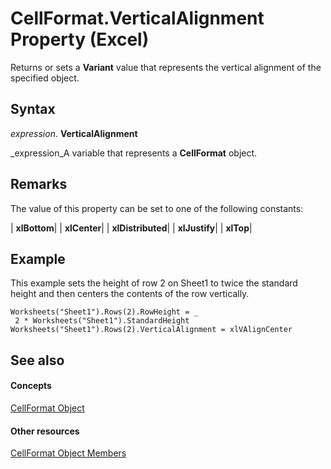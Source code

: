 
# CellFormat.VerticalAlignment Property (Excel)

Returns or sets a  **Variant** value that represents the vertical alignment of the specified object.


## Syntax

 _expression_. **VerticalAlignment**

 _expression_A variable that represents a  **CellFormat** object.


## Remarks

The value of this property can be set to one of the following constants:



| **xlBottom**|
| **xlCenter**|
| **xlDistributed**|
| **xlJustify**|
| **xlTop**|

## Example

This example sets the height of row 2 on Sheet1 to twice the standard height and then centers the contents of the row vertically.


```
Worksheets("Sheet1").Rows(2).RowHeight = _ 
 2 * Worksheets("Sheet1").StandardHeight 
Worksheets("Sheet1").Rows(2).VerticalAlignment = xlVAlignCenter 

```


## See also


#### Concepts


 [CellFormat Object](da4e50b9-6d5b-22e1-3113-0d1ea6686272.md)
#### Other resources


 [CellFormat Object Members](cbc8b4d2-7e43-d72b-a487-94871bbd8620.md)
